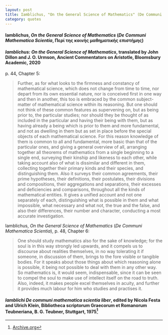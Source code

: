 ```yaml
---
layout: post
title: Iamblichus, "On the General Science of Mathematics" (De Communi Mathematica Scientia, Περί της κοινής μαθηματικής επιστήμης)
category: quotes
---
```


#### Iamblichus, *On the General Science of Mathematics* (*De Communi Mathematica Scientia*, Περί της κοινής μαθηματικής επιστήμης)

#### *Iamblichus: On the General Science of Mathematics*, translated by John Dillon and J. O. Urmson,  Ancient Commentators on Aristotle, Bloomsbury Academic, 2020

p. 44, Chapter 5:

> Further, as for what looks to the firmness and constancy of mathematical science, which does not change from time to time, nor depart from its own essential nature, nor is conceived first in one way and then in another, this too is embraced by the common subject-matter of mathematical science within its reasoning. But one should not think of these common features as supervening on, but as being prior to, the particular studies; nor should they be thought of as included in the particular and having their being with them, but as having already a being which is prior to them and more fundamental, and not as dwelling in them but as set in place before the special objects of each mathematical science. For this reason knowledge of them is common to all and fundamental, more basic than that of the particular ones, and giving a general overview of all, arranging together all theorems of mathematics from a single beginning to a single end, surveying their kinship and likeness to each other, while taking account also of what is dissimilar and different in them, collecting together their primary kinds and their species, and distinguishing them. Also it surveys their common agreements, their prime hypotheses, their definitions, their postulates, their divisions and compositions, their aggregations and separations, their excesses and deficiencies and comparisons, throughout all the kinds of mathematical entities. It gives a unified account and not one separately of each, distinguishing what is possible in them and what impossible, what necessary and what not, the true and the false, and also their differences, their number and character, conducting a most accurate investigation.

Iamblichus, *On the General Science of Mathematics* (*De Communi Mathematica Scientia*), p. 48, Chapter 6:

> One should study mathematics also for the sake of knowledge; for the soul is in this way strongly led upwards, and it compels us to discourse about realities themselves, in no way tolerating it if someone, in discussion of them, brings to the fore visible or tangible bodies. For it speaks about those things about which reasoning alone is possible, it being not possible to deal with them in any other way. So mathematics is, it would seem, indispensable, since it can be seen to compel the soul to make use of intellect itself on the road to truth. Also, indeed, it makes people excel themselves in acuity, and further it provides much labour for him who studies and practises it.

#### *Iamblichi De communi mathematica scientia liber*, edited by Nicola Festa and Ulrich Klein, Bibliotheca scriptorum Graecorum et Romanorum Teubneriana, B. G. Teubner, Stuttgart, 1975[^2]

[^2]: [Archive.org](https://archive.org/details/iamblichidecommu0000iamb/page/n2/mode/1up)